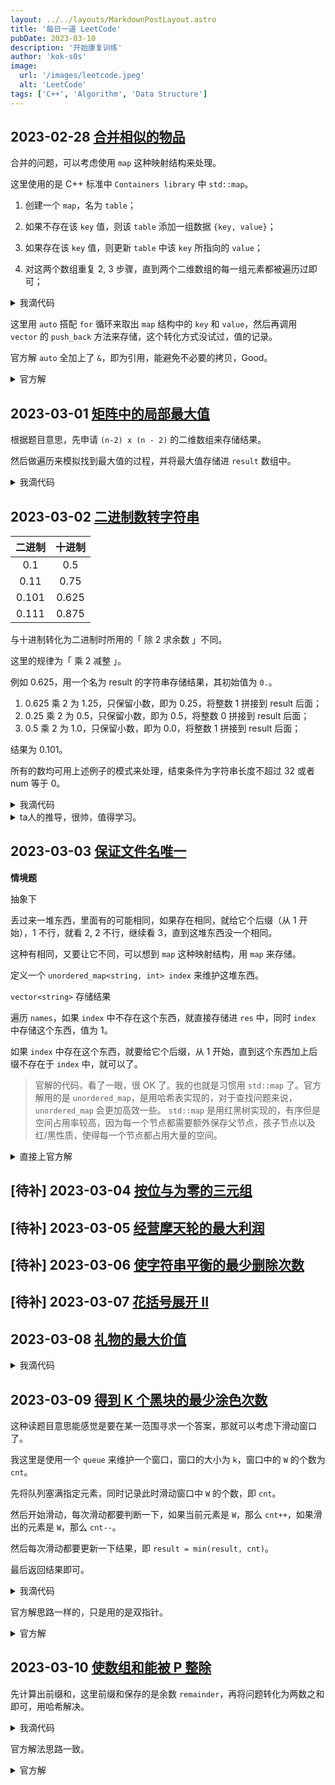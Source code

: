 ```yaml
---
layout: ../../layouts/MarkdownPostLayout.astro
title: '每日一道 LeetCode'
pubDate: 2023-03-10
description: '开始康复训练'
author: 'kok-s0s'
image:
  url: '/images/leetcode.jpeg'
  alt: 'LeetCode'
tags: ['C++', 'Algorithm', 'Data Structure']
---
```


## 2023-02-28 [合并相似的物品](https://leetcode.cn/problems/merge-similar-items/)

合并的问题，可以考虑使用 `map` 这种映射结构来处理。

这里使用的是 C++ 标准中 `Containers library` 中 `std::map`。

1. 创建一个 `map`，名为 `table`；

2. 如果不存在该 `key` 值，则该 `table` 添加一组数据 `{key, value}`；

3. 如果存在该 `key` 值，则更新 `table` 中该 `key` 所指向的 `value`；

4. 对这两个数组重复 2, 3 步骤，直到两个二维数组的每一组元素都被遍历过即可；

<details><summary>我滴代码</summary>

```cpp
class Solution {
public:
    vector<vector<int>> mergeSimilarItems(vector<vector<int>>& items1, vector<vector<int>>& items2) {
        map<int, int> table;

        for (auto e : items1) {
            table[e[0]] = e[1];
        }

        for (auto e : items2) {
            if (table.find(e[0]) != table.end()) {
                table[e[0]] = table.at(e[0]) + e[1];
            } else {
                table[e[0]] = e[1];
            }
        }

        vector<vector<int>> result;

        for (auto m : table) {
            cout << m.first << " " << m.second << endl;
            vector<int> temp;
            temp.push_back(m.first);
            temp.push_back(m.second);
            result.push_back(temp);
        }

        return result;
    }
};
```

</details>

这里用 `auto` 搭配 `for` 循环来取出 `map` 结构中的 `key` 和 `value`，然后再调用 `vector` 的 `push_back` 方法来存储，这个转化方式没试过，值的记录。

官方解 `auto` 全加上了 `&`，即为引用，能避免不必要的拷贝，Good。

<details><summary>官方解</summary>

```cpp
class Solution {
public:
    vector<vector<int>> mergeSimilarItems(vector<vector<int>>& items1, vector<vector<int>>& items2) {
        map<int, int> mp;
        for (auto &v : items1) {
            mp[v[0]] += v[1];
        }
        for (auto &v : items2) {
            mp[v[0]] += v[1];
        }

        vector<vector<int>> res;
        for (auto &[k, v] : mp) {
            res.push_back({k, v});
        }
        return res;
    }
};
```

</details>

## 2023-03-01 [矩阵中的局部最大值](https://leetcode.cn/problems/largest-local-values-in-a-matrix/)

根据题目意思，先申请 `(n-2) x (n - 2)` 的二维数组来存储结果。

然后做遍历来模拟找到最大值的过程，并将最大值存储进 `result` 数组中。

<details><summary>我滴代码</summary>

```cpp
class Solution {
public:
    vector<vector<int>> largestLocal(vector<vector<int>>& grid) {
        int n = grid.size();
        vector<vector<int>> result(n - 2, vector<int>(n - 2, 0));
        for (int i = 0; i < n - 2; ++i) {
            for (int j = 0; j < n -2; ++j) {
                for (int x = i; x < i + 3; ++x) {
                    for (int y = j; y < j + 3; y++) {
                        result[i][j] = max(result[i][j], grid[x][y]);
                    }
                }
            }
        }
        return result;
    }
};
```

</details>

## 2023-03-02 [二进制数转字符串](https://leetcode.cn/problems/bianry-number-to-string-lcci/)

| 二进制 | 十进制 |
| :----: | :----: |
|  0.1   |  0.5   |
|  0.11  |  0.75  |
| 0.101  | 0.625  |
| 0.111  | 0.875  |

与十进制转化为二进制时所用的「 除 2 求余数 」不同。

这里的规律为「 乘 2 减整 」。

例如 0.625，用一个名为 result 的字符串存储结果，其初始值为 `0.`。

1. 0.625 乘 2 为 1.25，只保留小数，即为 0.25，将整数 1 拼接到 result 后面；
2. 0.25 乘 2 为 0.5，只保留小数，即为 0.5，将整数 0 拼接到 result 后面；
3. 0.5 乘 2 为 1.0，只保留小数，即为 0.0，将整数 1 拼接到 result 后面；

结果为 0.101。

所有的数均可用上述例子的模式来处理，结束条件为字符串长度不超过 32 或者 num 等于 0。

<details><summary>我滴代码</summary>

```cpp
class Solution {
public:
    string printBin(double num) {
        string result = "0.";
        while (result.size() <= 32 && num != 0) {
            num *= 2;
            int digit = num;
            result.push_back(digit + '0');
            num -= digit;
        }
        return result.size() <= 32 ? result : "ERROR";
    }
};
```

</details>

<details><summary>ta人的推导，很帅，值得学习。</summary>

> [真棒的解法](https://leetcode.cn/problems/bianry-number-to-string-lcci/solution/zheng-ming-zhi-duo-xun-huan-6-ci-pythonj-b6sj/)

```cpp
class Solution {
public:
    string printBin(double num) {
        string bin = "0.";
        for (int i = 0; i < 6; ++i) { // 至多循环 6 次
            num *= 2;
            if (num < 1)
                bin += '0';
            else {
                bin += '1';
                if (--num == 0)
                    return bin;
            }
        }
        return "ERROR";
    }
};
```

</details>

## 2023-03-03 [保证文件名唯一](https://leetcode.cn/problems/making-file-names-unique/)

**情境题**

抽象下

丢过来一堆东西，里面有的可能相同，如果存在相同，就给它个后缀（从 1 开始），1 不行，就看 2, 2 不行，继续看 3，直到这堆东西没一个相同。

这种有相同，又要让它不同，可以想到 `map` 这种映射结构，用 `map` 来存储。

定义一个 `unordered_map<string, int> index` 来维护这堆东西。

`vector<string>` 存储结果

遍历 `names`，如果 `index` 中不存在这个东西，就直接存储进 `res` 中，同时 `index` 中存储这个东西，值为 1。

如果 `index` 中存在这个东西，就要给它个后缀，从 1 开始，直到这个东西加上后缀不存在于 `index` 中，就可以了。

> 官解的代码，看了一眼，很 OK 了。我的也就是习惯用 `std::map` 了。官方解用的是 `unordered_map`，是用哈希表实现的，对于查找问题来说，`unordered_map` 会更加高效一些。 `std::map` 是用红黑树实现的，有序但是空间占用率较高，因为每一个节点都需要额外保存父节点，孩子节点以及红/黑性质，使得每一个节点都占用大量的空间。

<details><summary>直接上官方解</summary>

```cpp
class Solution {
public:
    string addSuffix(string name, int k) {
        return name + "(" + to_string(k) + ")";
    }

    vector<string> getFolderNames(vector<string>& names) {
        unordered_map<string, int> index;
        vector<string> res;
        for (const auto &name : names) {
            if (!index.count(name)) {
                res.push_back(name);
                index[name] = 1;
            } else {
                int k = index[name];
                while (index.count(addSuffix(name, k))) {
                    k++;
                }
                res.push_back(addSuffix(name, k));
                index[name] = k + 1;
                index[addSuffix(name, k)] = 1;
            }
        }
        return res;
    }
};
```

</details>

## [待补] 2023-03-04 [按位与为零的三元组](https://leetcode.cn/problems/triples-with-bitwise-and-equal-to-zero/)

## [待补] 2023-03-05 [经营摩天轮的最大利润](https://leetcode.cn/problems/maximum-profit-of-operating-a-centennial-wheel/)

## [待补] 2023-03-06 [使字符串平衡的最少删除次数](https://leetcode.cn/problems/minimum-deletions-to-make-string-balanced/)

## [待补] 2023-03-07 [花括号展开 II](https://leetcode.cn/problems/brace-expansion-ii/)

## 2023-03-08 [礼物的最大价值](https://leetcode.cn/problems/li-wu-de-zui-da-jie-zhi-lcof/)

<details><summary>我滴代码</summary>

```cpp
class Solution {
public:
    int maxValue(vector<vector<int>>& grid) {
        int m = grid.size(), n = grid[0].size();
        vector<vector<int>> f(m, vector<int>(n));
        for (int i = 0; i < m; ++i) {
            for (int j = 0; j < n; ++j) {
                if (i > 0) {
                    f[i][j] = max(f[i][j], f[i - 1][j]);
                }
                if (j > 0) {
                    f[i][j] = max(f[i][j], f[i][j - 1]);
                }
                f[i][j] += grid[i][j];
            }
        }
        return f[m - 1][n - 1];
    }
};
```

</details>

## 2023-03-09 [得到 K 个黑块的最少涂色次数](https://leetcode.cn/problems/minimum-recolors-to-get-k-consecutive-black-blocks/)

这种读题目意思能感觉是要在某一范围寻求一个答案，那就可以考虑下滑动窗口了。

我这里是使用一个 `queue` 来维护一个窗口，窗口的大小为 `k`，窗口中的 `W` 的个数为 `cnt`。

先将队列塞满指定元素，同时记录此时滑动窗口中 `W` 的个数，即 `cnt`。

然后开始滑动，每次滑动都要判断一下，如果当前元素是 `W`，那么 `cnt++`，如果滑出的元素是 `W`，那么 `cnt--`。

然后每次滑动都要更新一下结果，即 `result = min(result, cnt)`。

最后返回结果即可。

<details><summary>我滴代码</summary>

```cpp
class Solution {
public:
    int minimumRecolors(string blocks, int k) {
        queue<char> q;
        int result = 0;
        int cnt = 0;
        for (auto& b : blocks) {
            q.push(b);
            if (q.size() <= k && b == 'W') {
                result++;
                cnt++;
            }
            if (q.size() > k) {
                if (b == 'W') {
                    cnt++;
                }
                if (q.front() == 'W') {
                    cnt--;
                }
                result = min(result, cnt);
                q.pop();
            }
        }
        return result;
    }
};
```

</details>

官方解思路一样的，只是用的是双指针。

<details><summary>官方解</summary>

```cpp
class Solution {
public:
    int minimumRecolors(string blocks, int k) {
        int l = 0, r = 0, cnt = 0;
        while (r < k) {
            cnt += blocks[r] == 'W' ? 1 : 0;
            r++;
        }
        int res = cnt;
        while (r < blocks.size()) {
            cnt += blocks[r] == 'W' ? 1 : 0;
            cnt -= blocks[l] == 'W' ? 1 : 0;
            res = min(res, cnt);
            l++;
            r++;
        }
        return res;
    }
};
```

</details>

## 2023-03-10 [使数组和能被 P 整除](https://leetcode.cn/problems/make-sum-divisible-by-p/)

先计算出前缀和，这里前缀和保存的是余数 `remainder`，再将问题转化为两数之和即可，用哈希解决。

<details><summary>我滴代码</summary>

```cpp
class Solution {
public:
    int minSubarray(vector<int>& nums, int p) {
        int remainder = 0;
        for (auto& num : nums) {
            remainder = (remainder + num) % p;
        }
        if (remainder == 0) {
            return 0;
        }
        unordered_map<int, int> pos;
        pos[0] = -1;
        int prefixSum = 0, result = nums.size(), findSum;
        for (int i = 0; i < nums.size(); ++i) {
            prefixSum = (prefixSum + nums[i]) % p;
            findSum = (prefixSum - remainder + p) % p;
            pos[prefixSum] = i;
            result = min(result, pos.find(findSum) == pos.end() ? INT_MAX : i - pos[findSum]);
        }
        return result == nums.size() ? -1 : result;
    }
};
```

</details>

官方解法思路一致。

<details><summary>官方解</summary>

```cpp
class Solution {
public:
    int minSubarray(vector<int>& nums, int p) {
        int x = 0;
        for (auto num : nums) {
            x = (x + num) % p;
        }
        if (x == 0) {
            return 0;
        }
        unordered_map<int, int> index;
        int y = 0, res = nums.size();
        for (int i = 0; i < nums.size(); i++) {
            index[y] = i; // f[i] mod p = y，因此哈希表记录 y 对应的下标为 i
            y = (y + nums[i]) % p;
            if (index.count((y - x + p) % p) > 0) {
                res = min(res, i - index[(y - x + p) % p] + 1);
            }
        }
        return res == nums.size() ? -1 : res;
    }
};
```

</details>
